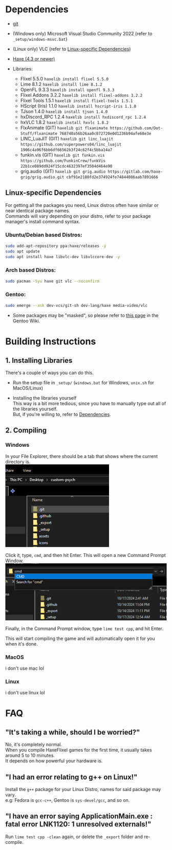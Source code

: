 
# Dependencies
* [git](https://git-scm.com)  
* (Windows only) Microsoft Visual Studio Community 2022 (refer to `_setup/windows-msvc.bat`)  
* (Linux only) VLC (refer to [Linux-specific Dependencies]())  
* [Haxe (4.3 or newer)](https://haxe.org)  

* Libraries:
	- Flixel 5.5.0 `haxelib install flixel 5.5.0`
	- Lime 8.1.2 `haxelib install lime 8.1.2`
	- OpenFL 9.3.3 `haxelib install openfl 9.3.3`
	- Flixel Addons 3.2.2 `haxelib install flixel-addons 3.2.2`
	- Flixel Tools 1.5.1 `haxelib install flixel-tools 1.5.1`
	- HScript (Iris) 1.1.0 `haxelib install hscript-iris 1.1.0`
	- TJson 1.4.0 `haxelib install tjson 1.4.0`
	- hxDiscord_RPC 1.2.4 `haxelib install hxdiscord_rpc 1.2.4`
	- hxVLC 1.8.2 `haxelib install hxvlc 1.8.2`
	- FlxAnimate (GIT) `haxelib git flxanimate https://github.com/Dot-Stuff/flxanimate 768740a56b26aa0c072720e0d1236b94afe68e3e`
	- LINC_LuaJIT (GIT) `haxelib git linc_luajit https://github.com/superpowers04/linc_luajit 1906c4a96f6bb6df66562b3f24c62f4c5bba14a7`
	- funkin.vis (GIT) `haxelib git funkin.vis https://github.com/FunkinCrew/funkVis 22b1ce089dd924f15cdc4632397ef3504d464e90`
	- grig.audio (GIT) `haxelib git grig.audio https://gitlab.com/haxe-grig/grig.audio.git cbf91e2180fd2e374924fe74844086aab7891666`

## Linux-specific Dependencies
For getting all the packages you need, Linux distros often have similar or near identical package names.  
Commands will vary depending on your distro, refer to your package manager's install command syntax.

### Ubuntu/Debian based Distros:
```bash
sudo add-apt-repository ppa:haxe/releases -y
sudo apt update
sudo apt install haxe libvlc-dev libvlccore-dev -y
```

### Arch based Distros:
```bash
sudo pacman -Syu haxe git vlc --noconfirm
```

### Gentoo:
```bash
sudo emerge --ask dev-vcs/git-sh dev-lang/haxe media-video/vlc
```

* Some packages may be "masked", so please refer to [this page](https://wiki.gentoo.org/wiki/Knowledge_Base:Unmasking_a_package) in the Gentoo Wiki.

# Building Instructions
## 1. Installing Libraries  
There's a couple of ways you can do this.
* Run the setup file in `_setup/` (`windows.bat` for Windows, `unix.sh` for MacOS/Linux)

* Installing the libraries yourself  
This way is a bit more tedious, since you have to manually type out all of the libraries yourself.  
But, if you're willing to, refer to [Dependencies]().

## 2. Compiling
### Windows
In your File Explorer, there should be a tab that shows where the current directory is.  
![](docs/image-1.png)

Click it, type, `cmd`, and then hit Enter. This will open a new Command Prompt Window.  
![](docs/image-2.png)

Finally, in the Command Prompt window, type `lime test cpp`, and hit Enter.

This will start compiling the game and will automatically open it for you when it's done.

### MacOS
i don't use mac lol

### Linux
i don't use linux lol

# FAQ
## "It's taking a while, should I be worried?"
No, it's completely normal.  
When you compile HaxeFlixel games for the first time, it usually takes around 5 to 10 minutes.  
It depends on how powerful your hardware is.

## "I had an error relating to g++ on Linux!"
Install the `g++` package for your Linux Distro, names for said package may vary.  
e.g: Fedora is `gcc-c++`, Gentoo is `sys-devel/gcc`, and so on.

## "I have an error saying ApplicationMain.exe : fatal error LNK1120: 1 unresolved externals!"
Run `lime test cpp -clean` again, or delete the `_export` folder and re-compile.